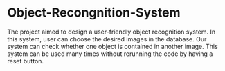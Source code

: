 # Object-Recongnition-System
The project aimed to design a user-friendly object recognition system. In this system, user can choose the desired images in the database. Our system can check whether one object is contained in another image. This system can be used many times without rerunning the code by having a reset button.
